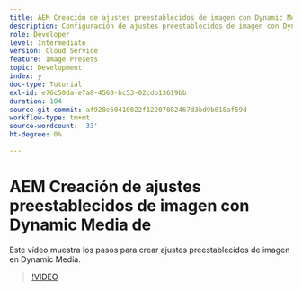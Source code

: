 ```yaml
---
title: AEM Creación de ajustes preestablecidos de imagen con Dynamic Media de
description: Configuración de ajustes preestablecidos de imagen con Dynamic Media
role: Developer
level: Intermediate
version: Cloud Service
feature: Image Presets
topic: Development
index: y
doc-type: Tutorial
exl-id: e76c50da-e7a8-4560-bc53-02cdb13619bb
duration: 104
source-git-commit: af928e60410022f12207082467d3bd9b818af59d
workflow-type: tm+mt
source-wordcount: '33'
ht-degree: 0%

---
```


# AEM Creación de ajustes preestablecidos de imagen con Dynamic Media de

Este vídeo muestra los pasos para crear ajustes preestablecidos de imagen en Dynamic Media.

>[!VIDEO](https://video.tv.adobe.com/v/335459?quality=12&learn=on)
